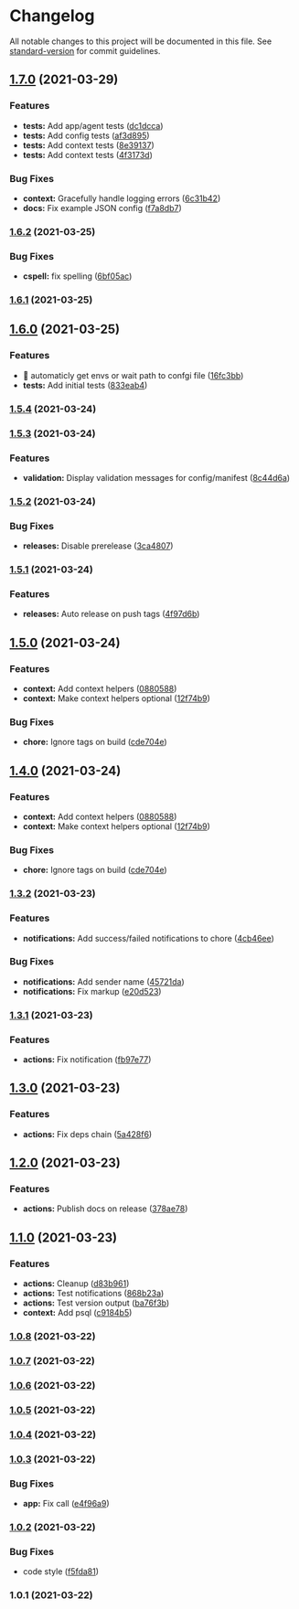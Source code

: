 # Changelog

All notable changes to this project will be documented in this file. See [standard-version](https://github.com/conventional-changelog/standard-version) for commit guidelines.

## [1.7.0](https://github.com/Aidbox/node-server-sdk/compare/v1.6.2...v1.7.0) (2021-03-29)


### Features

* **tests:** Add app/agent tests ([dc1dcca](https://github.com/Aidbox/node-server-sdk/commit/dc1dccaf773b403b805ca70e6be9aab9c44c301f))
* **tests:** Add config tests ([af3d895](https://github.com/Aidbox/node-server-sdk/commit/af3d8950d240b2479c0931b6bd45f697322caab6))
* **tests:** Add context tests ([8e39137](https://github.com/Aidbox/node-server-sdk/commit/8e391375190dd5d709185d8551f2428b45b583b7))
* **tests:** Add context tests ([4f3173d](https://github.com/Aidbox/node-server-sdk/commit/4f3173d5c9f70def93c6be2fc2df02a4553d5fb2))


### Bug Fixes

* **context:** Gracefully handle logging errors ([6c31b42](https://github.com/Aidbox/node-server-sdk/commit/6c31b4296bf76f701f333369689738691ccac79a))
* **docs:** Fix example JSON config ([f7a8db7](https://github.com/Aidbox/node-server-sdk/commit/f7a8db7c6771e585a8db0ba2d4000abe15250962))

### [1.6.2](https://github.com/Aidbox/node-server-sdk/compare/v1.6.1...v1.6.2) (2021-03-25)


### Bug Fixes

* **cspell:** fix spelling ([6bf05ac](https://github.com/Aidbox/node-server-sdk/commit/6bf05ac0beb061f80d4c8b25de7f50ec38fc7aa7))

### [1.6.1](https://github.com/Aidbox/node-server-sdk/compare/v1.6.0...v1.6.1) (2021-03-25)

## [1.6.0](https://github.com/Aidbox/node-server-sdk/compare/v1.5.4...v1.6.0) (2021-03-25)


### Features

* 🎸 automaticly get envs or wait path to confgi file ([16fc3bb](https://github.com/Aidbox/node-server-sdk/commit/16fc3bb3546cf8dfe4c6a47fa119d7a31e020906))
* **tests:** Add initial tests ([833eab4](https://github.com/Aidbox/node-server-sdk/commit/833eab4ac881dc364bd9788f351b3f69b2180699))

### [1.5.4](https://github.com/Aidbox/node-server-sdk/compare/v1.5.3...v1.5.4) (2021-03-24)

### [1.5.3](https://github.com/Aidbox/node-server-sdk/compare/v1.5.2...v1.5.3) (2021-03-24)


### Features

* **validation:** Display validation messages for config/manifest ([8c44d6a](https://github.com/Aidbox/node-server-sdk/commit/8c44d6a9820c8d44d7bd84d73914a72cecb77c96))

### [1.5.2](https://github.com/Aidbox/node-server-sdk/compare/v1.5.1...v1.5.2) (2021-03-24)


### Bug Fixes

* **releases:** Disable prerelease ([3ca4807](https://github.com/Aidbox/node-server-sdk/commit/3ca480737b591a8166721fc61e519bbb2dffb719))

### [1.5.1](https://github.com/Aidbox/node-server-sdk/compare/v1.5.0...v1.5.1) (2021-03-24)


### Features

* **releases:** Auto release on push tags ([4f97d6b](https://github.com/Aidbox/node-server-sdk/commit/4f97d6b1cc3a4b6f3260b381c6e14d7e259ff666))

## [1.5.0](https://github.com/Aidbox/node-server-sdk/compare/v1.3.2...v1.5.0) (2021-03-24)


### Features

* **context:** Add context helpers ([0880588](https://github.com/Aidbox/node-server-sdk/commit/0880588e26c3bf193ecbfde92c7a33b6168eb16b))
* **context:** Make context helpers optional ([12f74b9](https://github.com/Aidbox/node-server-sdk/commit/12f74b92984e7d5809344a63547a65e4a3e94c33))


### Bug Fixes

* **chore:** Ignore tags on build ([cde704e](https://github.com/Aidbox/node-server-sdk/commit/cde704e465c47c3ff98f6fc0e4626de7ce2b45cf))

## [1.4.0](https://github.com/Aidbox/node-server-sdk/compare/v1.3.2...v1.4.0) (2021-03-24)


### Features

* **context:** Add context helpers ([0880588](https://github.com/Aidbox/node-server-sdk/commit/0880588e26c3bf193ecbfde92c7a33b6168eb16b))
* **context:** Make context helpers optional ([12f74b9](https://github.com/Aidbox/node-server-sdk/commit/12f74b92984e7d5809344a63547a65e4a3e94c33))


### Bug Fixes

* **chore:** Ignore tags on build ([cde704e](https://github.com/Aidbox/node-server-sdk/commit/cde704e465c47c3ff98f6fc0e4626de7ce2b45cf))

### [1.3.2](https://github.com/Aidbox/node-server-sdk/compare/v1.3.1...v1.3.2) (2021-03-23)


### Features

* **notifications:** Add success/failed notifications to chore ([4cb46ee](https://github.com/Aidbox/node-server-sdk/commit/4cb46ee9933d863f82398dbaa9fec9573bdf6033))


### Bug Fixes

* **notifications:** Add sender name ([45721da](https://github.com/Aidbox/node-server-sdk/commit/45721dacfc32a915368e2a752082fc1604a38da5))
* **notifications:** Fix markup ([e20d523](https://github.com/Aidbox/node-server-sdk/commit/e20d52327cbd072caaec7e25b541328640852afb))

### [1.3.1](https://github.com/Aidbox/node-server-sdk/compare/v1.3.0...v1.3.1) (2021-03-23)


### Features

* **actions:** Fix notification ([fb97e77](https://github.com/Aidbox/node-server-sdk/commit/fb97e770605b3ba9d4c71ad32414418f7a004358))

## [1.3.0](https://github.com/Aidbox/node-server-sdk/compare/v1.2.0...v1.3.0) (2021-03-23)


### Features

* **actions:** Fix deps chain ([5a428f6](https://github.com/Aidbox/node-server-sdk/commit/5a428f675c80c6879373f481ac25399b1bac919f))

## [1.2.0](https://github.com/Aidbox/node-server-sdk/compare/v1.1.0...v1.2.0) (2021-03-23)


### Features

* **actions:** Publish docs on release ([378ae78](https://github.com/Aidbox/node-server-sdk/commit/378ae788a45af47c0ef7493d7e203164f2898bd5))

## [1.1.0](https://github.com/Aidbox/node-server-sdk/compare/v1.0.8...v1.1.0) (2021-03-23)


### Features

* **actions:** Cleanup ([d83b961](https://github.com/Aidbox/node-server-sdk/commit/d83b96155e0c272b99d1e90a22ae924f5f991cf2))
* **actions:** Test notifications ([868b23a](https://github.com/Aidbox/node-server-sdk/commit/868b23a7f9d29191a3dc1b83463bf5e83bd7b94c))
* **actions:** Test version output ([ba76f3b](https://github.com/Aidbox/node-server-sdk/commit/ba76f3b2028abf942c1cf3133924fa91726d6f54))
* **context:** Add psql ([c9184b5](https://github.com/Aidbox/node-server-sdk/commit/c9184b535e6d9e22f04b92b66a724526d89f47f1))

### [1.0.8](https://github.com/Aidbox/node-server-sdk/compare/v1.0.7...v1.0.8) (2021-03-22)

### [1.0.7](https://github.com/Aidbox/node-server-sdk/compare/v1.0.6...v1.0.7) (2021-03-22)

### [1.0.6](https://github.com/Aidbox/node-server-sdk/compare/v1.0.5...v1.0.6) (2021-03-22)

### [1.0.5](https://github.com/Aidbox/node-server-sdk/compare/v1.0.4...v1.0.5) (2021-03-22)

### [1.0.4](https://github.com/Aidbox/node-server-sdk/compare/v1.0.3...v1.0.4) (2021-03-22)

### [1.0.3](https://github.com/Aidbox/node-server-sdk/compare/v1.0.2...v1.0.3) (2021-03-22)


### Bug Fixes

* **app:** Fix call ([e4f96a9](https://github.com/Aidbox/node-server-sdk/commit/e4f96a9226c2a9ed41506316793e69dc082fca56))

### [1.0.2](https://github.com/Aidbox/node-server-sdk/compare/v1.0.1...v1.0.2) (2021-03-22)


### Bug Fixes

* code style ([f5fda81](https://github.com/Aidbox/node-server-sdk/commit/f5fda8189195010130262bc80d376199c9eaf117))

### 1.0.1 (2021-03-22)
